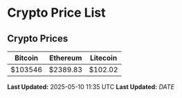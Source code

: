 # Crypto Price List

## Crypto Prices
| Bitcoin | Ethereum | Litecoin |
| ------- | -------- | -------- |
| $103546 | $2389.83 | $102.02 |
**Last Updated:** 2025-05-10 11:35 UTC
**Last Updated:** $DATE$
